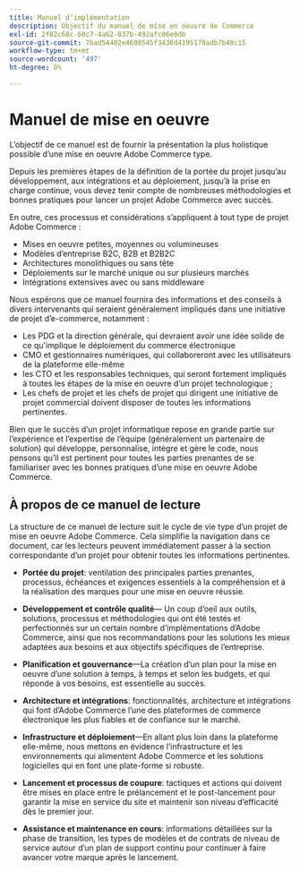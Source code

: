 ```yaml
---
title: Manuel d’implémentation
description: Objectif du manuel de mise en oeuvre de Commerce
exl-id: 2f82c68c-60c7-4a62-837b-492afc06e0db
source-git-commit: 7bad54402e4698545f3436d4195170adb7b48c15
workflow-type: tm+mt
source-wordcount: '497'
ht-degree: 0%

---
```


# Manuel de mise en oeuvre

L’objectif de ce manuel est de fournir la présentation la plus holistique possible d’une mise en oeuvre Adobe Commerce type.

Depuis les premières étapes de la définition de la portée du projet jusqu’au développement, aux intégrations et au déploiement, jusqu’à la prise en charge continue, vous devez tenir compte de nombreuses méthodologies et bonnes pratiques pour lancer un projet Adobe Commerce avec succès.

En outre, ces processus et considérations s’appliquent à tout type de projet Adobe Commerce :

- Mises en oeuvre petites, moyennes ou volumineuses
- Modèles d’entreprise B2C, B2B et B2B2C
- Architectures monolithiques ou sans tête
- Déploiements sur le marché unique ou sur plusieurs marchés
- Intégrations extensives avec ou sans middleware

Nous espérons que ce manuel fournira des informations et des conseils à divers intervenants qui seraient généralement impliqués dans une initiative de projet d’e-commerce, notamment :

- Les PDG et la direction générale, qui devraient avoir une idée solide de ce qu&#39;implique le déploiement du commerce électronique
- CMO et gestionnaires numériques, qui collaboreront avec les utilisateurs de la plateforme elle-même
- les CTO et les responsables techniques, qui seront fortement impliqués à toutes les étapes de la mise en oeuvre d’un projet technologique ;
- Les chefs de projet et les chefs de projet qui dirigent une initiative de projet commercial doivent disposer de toutes les informations pertinentes.

Bien que le succès d’un projet informatique repose en grande partie sur l’expérience et l’expertise de l’équipe (généralement un partenaire de solution) qui développe, personnalise, intègre et gère le code, nous pensons qu’il est pertinent pour toutes les parties prenantes de se familiariser avec les bonnes pratiques d’une mise en oeuvre Adobe Commerce.

## À propos de ce manuel de lecture

La structure de ce manuel de lecture suit le cycle de vie type d’un projet de mise en oeuvre Adobe Commerce. Cela simplifie la navigation dans ce document, car les lecteurs peuvent immédiatement passer à la section correspondante d’un projet pour obtenir toutes les informations pertinentes.

- **Portée du projet**: ventilation des principales parties prenantes, processus, échéances et exigences essentiels à la compréhension et à la réalisation des marques pour une mise en oeuvre réussie.

- **Développement et contrôle qualité**— Un coup d’oeil aux outils, solutions, processus et méthodologies qui ont été testés et perfectionnés sur un certain nombre d’implémentations d’Adobe Commerce, ainsi que nos recommandations pour les solutions les mieux adaptées aux besoins et aux objectifs spécifiques de l’entreprise.

- **Planification et gouvernance**—La création d’un plan pour la mise en oeuvre d’une solution à temps, à temps et selon les budgets, et qui réponde à vos besoins, est essentielle au succès.

- **Architecture et intégrations**: fonctionnalités, architecture et intégrations qui font d’Adobe Commerce l’une des plateformes de commerce électronique les plus fiables et de confiance sur le marché.

- **Infrastructure et déploiement**—En allant plus loin dans la plateforme elle-même, nous mettons en évidence l’infrastructure et les environnements qui alimentent Adobe Commerce et les solutions logicielles qui en font une plate-forme si robuste.

- **Lancement et processus de coupure**: tactiques et actions qui doivent être mises en place entre le prélancement et le post-lancement pour garantir la mise en service du site et maintenir son niveau d’efficacité dès le premier jour.

- **Assistance et maintenance en cours**: informations détaillées sur la phase de transition, les types de modèles et de contrats de niveau de service autour d’un plan de support continu pour continuer à faire avancer votre marque après le lancement.
